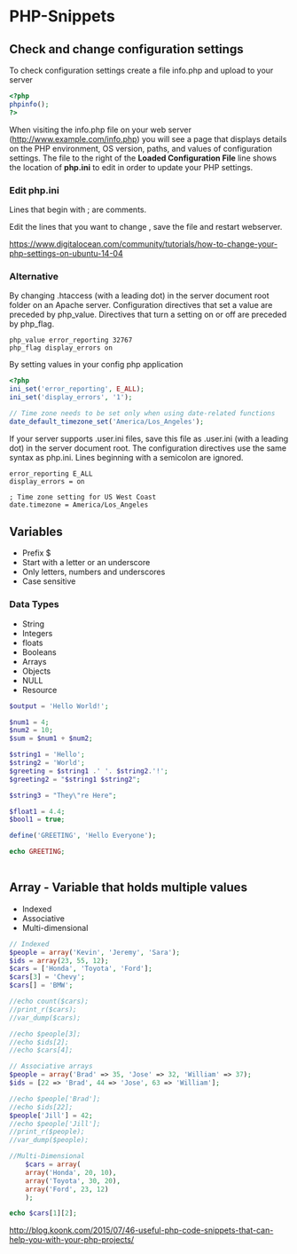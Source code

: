 # PHP-Snippets

## Check and change configuration settings 
To check configuration settings create a file info.php and upload to your server 
```php
<?php
phpinfo();
?>
```
When visiting the info.php file on your web server (http://www.example.com/info.php) you will see a page that displays details on the PHP environment, OS version, paths, and values of configuration settings. The file to the right of the **Loaded Configuration File** line shows the location of **php.ini** to edit in order to update your PHP settings.
### Edit php.ini
Lines that begin with ; are comments.

Edit the lines that you want to  change , save the file and restart webserver.

https://www.digitalocean.com/community/tutorials/how-to-change-your-php-settings-on-ubuntu-14-04

### Alternative
By changing .htaccess (with a leading dot) in the server document root folder on an Apache server.
Configuration directives that set a value are preceded by php_value.
Directives that turn a setting on or off are preceded by php_flag.
```
php_value error_reporting 32767
php_flag display_errors on
```
By setting values in your config php application
```php
<?php
ini_set('error_reporting', E_ALL);
ini_set('display_errors', '1');

// Time zone needs to be set only when using date-related functions
date_default_timezone_set('America/Los_Angeles');
```
If your server supports .user.ini files, save this file as .user.ini (with a leading dot) in the server document root.
The configuration directives use the same syntax as php.ini.
Lines beginning with a semicolon are ignored.
```
error_reporting E_ALL
display_errors = on

; Time zone setting for US West Coast
date.timezone = America/Los_Angeles
```

## Variables
* Prefix $
* Start with a letter or an underscore
* Only letters, numbers and underscores
* Case sensitive

### Data Types
* String
* Integers
* floats
* Booleans
* Arrays
* Objects
* NULL
* Resource
	
 ```php
 $output = 'Hello World!';

 $num1 = 4;
 $num2 = 10;
 $sum = $num1 + $num2;

 $string1 = 'Hello';
 $string2 = 'World';
 $greeting = $string1 .' '. $string2.'!';
 $greeting2 = "$string1 $string2";

 $string3 = "They\"re Here";

 $float1 = 4.4;
 $bool1 = true;

 define('GREETING', 'Hello Everyone');

 echo GREETING;
  
  ```
## Array - Variable that holds multiple values

* Indexed
* Associative
* Multi-dimensional

```php
// Indexed
$people = array('Kevin', 'Jeremy', 'Sara');
$ids = array(23, 55, 12);
$cars = ['Honda', 'Toyota', 'Ford'];
$cars[3] = 'Chevy';
$cars[] = 'BMW';

//echo count($cars);
//print_r($cars);
//var_dump($cars);

//echo $people[3];
//echo $ids[2];
//echo $cars[4];

// Associative arrays
$people = array('Brad' => 35, 'Jose' => 32, 'William' => 37);
$ids = [22 => 'Brad', 44 => 'Jose', 63 => 'William'];

//echo $people['Brad'];
//echo $ids[22];
$people['Jill'] = 42;
//echo $people['Jill'];
//print_r($people);
//var_dump($people);

//Multi-Dimensional
    $cars = array(
	array('Honda', 20, 10),
	array('Toyota', 30, 20),
	array('Ford', 23, 12)
	);

echo $cars[1][2];
```


http://blog.koonk.com/2015/07/46-useful-php-code-snippets-that-can-help-you-with-your-php-projects/
